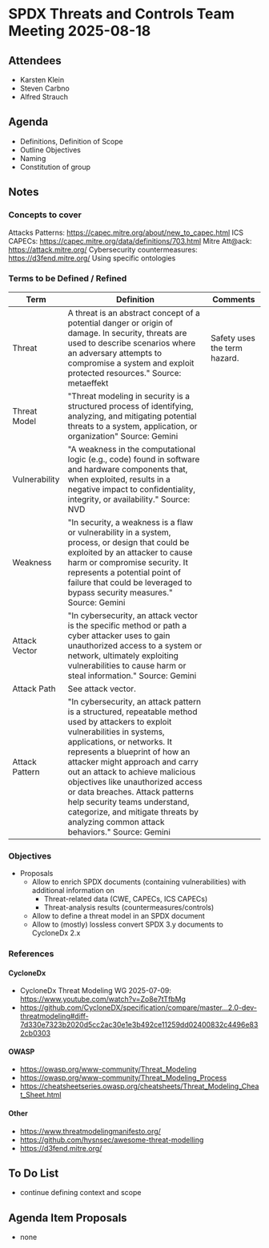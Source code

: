 # SPDX Threats and Controls Team Meeting 2025-08-18

## Attendees

- Karsten Klein
- Steven Carbno
- Alfred Strauch

## Agenda

- Definitions, Definition of Scope
- Outline Objectives
- Naming
- Constitution of group

## Notes

### Concepts to cover

Attacks Patterns: https://capec.mitre.org/about/new_to_capec.html
ICS CAPECs: https://capec.mitre.org/data/definitions/703.html
Mitre Att@ack: https://attack.mitre.org/
Cybersecurity countermeasures: https://d3fend.mitre.org/
Using specific ontologies

### Terms to be Defined / Refined

| Term           | Definition                                                                                                                                                                                                                                                                                                                                                                                                                                                        | Comments                     |
|----------------|-------------------------------------------------------------------------------------------------------------------------------------------------------------------------------------------------------------------------------------------------------------------------------------------------------------------------------------------------------------------------------------------------------------------------------------------------------------------|------------------------------|
| Threat         | A threat is an abstract concept of a potential danger or origin of damage. In security, threats are used to describe scenarios where an adversary attempts to compromise a system and exploit protected resources." Source: metaeffekt                                                                                                                                                                                                                            | Safety uses the term hazard. |
| Threat Model   | "Threat modeling in security is a structured process of identifying, analyzing, and mitigating potential threats to a system, application, or organization" Source: Gemini                                                                                                                                                                                                                                                                                        |                              |
| Vulnerability  | "A weakness in the computational logic (e.g., code) found in software and hardware components that, when exploited, results in a negative impact to confidentiality, integrity, or availability." Source: NVD                                                                                                                                                                                                                                                     |                              |                                                                                                                                                                                                              |          |
| Weakness       | "In security, a weakness is a flaw or vulnerability in a system, process, or design that could be exploited by an attacker to cause harm or compromise security. It represents a potential point of failure that could be leveraged to bypass security measures." Source: Gemini                                                                                                                                                                                  |                              |
| Attack Vector  | "In cybersecurity, an attack vector is the specific method or path a cyber attacker uses to gain unauthorized access to a system or network, ultimately exploiting vulnerabilities to cause harm or steal information." Source: Gemini                                                                                                                                                                                                                            |                              |
| Attack Path    | See attack vector.                                                                                                                                                                                                                                                                                                                                                                                                                                                |                              |
| Attack Pattern | "In cybersecurity, an attack pattern is a structured, repeatable method used by attackers to exploit vulnerabilities in systems, applications, or networks. It represents a blueprint of how an attacker might approach and carry out an attack to achieve malicious objectives like unauthorized access or data breaches. Attack patterns help security teams understand, categorize, and mitigate threats by analyzing common attack behaviors." Source: Gemini |                              |

### Objectives

* Proposals
  * Allow to enrich SPDX documents (containing vulnerabilities) with additional information on
    * Threat-related data (CWE, CAPECs, ICS CAPECs)
    * Threat-analysis results (countermeasures/controls)
  * Allow to define a threat model in an SPDX document
  * Allow to (mostly) lossless convert SPDX 3.y documents to CycloneDx 2.x

### References

#### CycloneDx

* CycloneDx Threat Modeling WG 2025-07-09: https://www.youtube.com/watch?v=Zo8e7tTfbMg
* https://github.com/CycloneDX/specification/compare/master...2.0-dev-threatmodeling#diff-7d330e7323b2020d5cc2ac30e1e3b492ce11259dd02400832c4496e832cb0303

#### OWASP

* https://owasp.org/www-community/Threat_Modeling
* https://owasp.org/www-community/Threat_Modeling_Process
* https://cheatsheetseries.owasp.org/cheatsheets/Threat_Modeling_Cheat_Sheet.html

#### Other

* https://www.threatmodelingmanifesto.org/
* https://github.com/hysnsec/awesome-threat-modelling
* https://d3fend.mitre.org/

## To Do List

* continue defining context and scope 

## Agenda Item Proposals

* none
